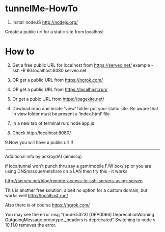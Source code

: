 tunnelMe-HowTo
==============

1. Install nodeJS http://nodejs.org/

Create a public url for a static site from localhost


How to
======

 2. Get a free public URL for localhost from https://serveo.net/ example -  ssh -R 80:localhost:8080 serveo.net
 3. OR get a public URL from https://ngrok.com/
 4. OR get a public URL from https://localhost.run/
 5. Or get a publc URL from  https://pagekite.net/
 
 6. Dowload repo and inside 'view' folder put your static site. Be aware that in view folder
    must be present a 'index.html' file
    

 7. In a new tab of terminal run: node app.js
 
 8. Check http://localhost:8080/      

      
 9.Now you will have a public url !!

------------------------------------------------------------------------------------------------------------------

Additional info by ackroydAI (aimissq)

if localtunnel won't punch thru say a gsm/mobile F/W box/isp or you are using DNSmasque/netshare on a LAN then try this - it works

http://serveo.net/blog/remote-access-to-ssh-servers-using-serveo

This is another free solution, albeit no option for a custom domain, but works well http://localhost.run/

Also there is of course https://ngrok.com/

You may see the error msg "(node:5323) [DEP0066] DeprecationWarning: OutgoingMessage.prototype._headers is deprecated"
Switching to node v 10.11.0 removes the error.

